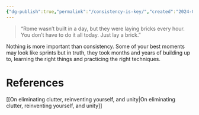 ```yaml
---
{"dg-publish":true,"permalink":"/consistency-is-key/","created":"2024-03-05T21:08:20.000-05:00","updated":"2024-03-05T21:08:20.000-05:00"}
---
```



> “Rome wasn’t built in a day, but they were laying bricks every hour. You don’t have to do it all today. Just lay a brick.” 

Nothing is more important than consistency. Some of your best moments may look like sprints but in truth, they took months and years of building up to, learning the right things and practicing the right techniques.

# References

[[On eliminating clutter, reinventing yourself, and unity\|On eliminating clutter, reinventing yourself, and unity]]
